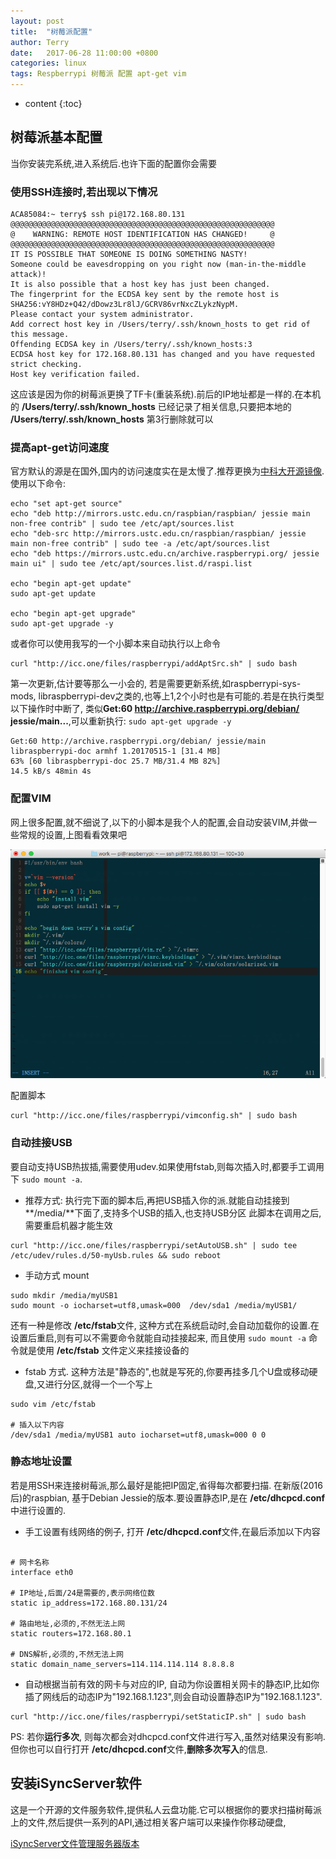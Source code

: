 ```yaml
---
layout: post
title:  "树莓派配置"
author: Terry
date:   2017-06-28 11:00:00 +0800
categories: linux
tags: Respberrypi 树莓派 配置 apt-get vim
---
```


* content
{:toc}

## 树莓派基本配置
当你安装完系统,进入系统后.也许下面的配置你会需要






### 使用SSH连接时,若出现以下情况

```shell
ACA85084:~ terry$ ssh pi@172.168.80.131
@@@@@@@@@@@@@@@@@@@@@@@@@@@@@@@@@@@@@@@@@@@@@@@@@@@@@@@@@@@
@    WARNING: REMOTE HOST IDENTIFICATION HAS CHANGED!     @
@@@@@@@@@@@@@@@@@@@@@@@@@@@@@@@@@@@@@@@@@@@@@@@@@@@@@@@@@@@
IT IS POSSIBLE THAT SOMEONE IS DOING SOMETHING NASTY!
Someone could be eavesdropping on you right now (man-in-the-middle attack)!
It is also possible that a host key has just been changed.
The fingerprint for the ECDSA key sent by the remote host is
SHA256:vY8HDz+Q42/dDowz3Lr8lJ/GCRV86vrNxcZLykzNypM.
Please contact your system administrator.
Add correct host key in /Users/terry/.ssh/known_hosts to get rid of this message.
Offending ECDSA key in /Users/terry/.ssh/known_hosts:3
ECDSA host key for 172.168.80.131 has changed and you have requested strict checking.
Host key verification failed.
```

这应该是因为你的树莓派更换了TF卡(重装系统).前后的IP地址都是一样的.在本机的 **/Users/terry/.ssh/known_hosts** 已经记录了相关信息,只要把本地的 **/Users/terry/.ssh/known_hosts** 第3行删除就可以

### 提高apt-get访问速度
官方默认的源是在国外,国内的访问速度实在是太慢了.推荐更换为[中科大开源镜像](http://mirrors.ustc.edu.cn).使用以下命令: 

```shell
echo "set apt-get source"
echo "deb http://mirrors.ustc.edu.cn/raspbian/raspbian/ jessie main non-free contrib" | sudo tee /etc/apt/sources.list
echo "deb-src http://mirrors.ustc.edu.cn/raspbian/raspbian/ jessie main non-free contrib" | sudo tee -a /etc/apt/sources.list
echo "deb https://mirrors.ustc.edu.cn/archive.raspberrypi.org/ jessie main ui" | sudo tee /etc/apt/sources.list.d/raspi.list

echo "begin apt-get update"
sudo apt-get update

echo "begin apt-get upgrade"
sudo apt-get upgrade -y
```

或者你可以使用我写的一个小脚本来自动执行以上命令

```shell
curl "http://icc.one/files/raspberrypi/addAptSrc.sh" | sudo bash
```

第一次更新,估计要等那么一小会的, 若是需要更新系统,如raspberrypi-sys-mods, libraspberrypi-dev之类的,也等上1,2个小时也是有可能的.若是在执行类型以下操作时中断了, 类似**Get:60 http://archive.raspberrypi.org/debian/ jessie/main...**,可以重新执行: `sudo apt-get upgrade -y` 

```shell
Get:60 http://archive.raspberrypi.org/debian/ jessie/main libraspberrypi-doc armhf 1.20170515-1 [31.4 MB]
63% [60 libraspberrypi-doc 25.7 MB/31.4 MB 82%]                                  14.5 kB/s 48min 4s
```

### 配置VIM
网上很多配置,就不细说了,以下的小脚本是我个人的配置,会自动安装VIM,并做一些常规的设置,上图看看效果吧

![](/files/raspberrypi/20170629-174742.png)

配置脚本

```shell
curl "http://icc.one/files/raspberrypi/vimconfig.sh" | sudo bash
```

### 自动挂接USB
要自动支持USB热拔插,需要使用udev.如果使用fstab,则每次插入时,都要手工调用下 `sudo mount -a`.

* 推荐方式:
执行完下面的脚本后,再把USB插入你的派.就能自动挂接到**/media/**下面了,支持多个USB的插入,也支持USB分区
此脚本在调用之后,需要重启机器才能生效

```shell
curl "http://icc.one/files/raspberrypi/setAutoUSB.sh" | sudo tee /etc/udev/rules.d/50-myUsb.rules && sudo reboot
```

* 手动方式 mount 

```shell
sudo mkdir /media/myUSB1
sudo mount -o iocharset=utf8,umask=000  /dev/sda1 /media/myUSB1/
```

还有一种是修改 **/etc/fstab**文件, 这种方式在系统启动时,会自动加载你的设置.在设置后重启,则有可以不需要命令就能自动挂接起来, 而且使用  `sudo mount -a` 命令就是使用 **/etc/fstab** 文件定义来挂接设备的

* fstab 方式. 这种方法是"静态的",也就是写死的,你要再挂多几个U盘或移动硬盘,又进行分区,就得一个一个写上

```shell
sudo vim /etc/fstab

# 插入以下内容
/dev/sda1 /media/myUSB1 auto iocharset=utf8,umask=000 0 0
```



### 静态地址设置
若是用SSH来连接树莓派,那么最好是能把IP固定,省得每次都要扫描.
在新版(2016后)的raspbian, 基于Debian Jessie的版本.要设置静态IP,是在 **/etc/dhcpcd.conf** 中进行设置的.

* 手工设置有线网络的例子, 打开 **/etc/dhcpcd.conf**文件,在最后添加以下内容

```shell

# 网卡名称
interface eth0

# IP地址,后面/24是需要的,表示网络位数
static ip_address=172.168.80.131/24

# 路由地址,必须的,不然无法上网
static routers=172.168.80.1

# DNS解析,必须的,不然无法上网
static domain_name_servers=114.114.114.114 8.8.8.8

```

* 自动根据当前有效的网卡与对应的IP, 自动为你设置相关网卡的静态IP,比如你插了网线后的动态IP为"192.168.1.123",则会自动设置静态IP为"192.168.1.123".

```shell
curl "http://icc.one/files/raspberrypi/setStaticIP.sh" | sudo bash
```

PS:  若你**运行多次**, 则每次都会对dhcpcd.conf文件进行写入,虽然对结果没有影响.但你也可以自行打开 **/etc/dhcpcd.conf**文件,**删除多次写入**的信息.

## 安装iSyncServer软件
这是一个开源的文件服务软件,提供私人云盘功能.它可以根据你的要求扫描树莓派上的文件,然后提供一系列的API,通过相关客户端可以来操作你移动硬盘,

[iSyncServer文件管理服务器版本](http://icc.one/2017/07/05/iSyncServer%E4%BB%8B%E7%BB%8D/)
